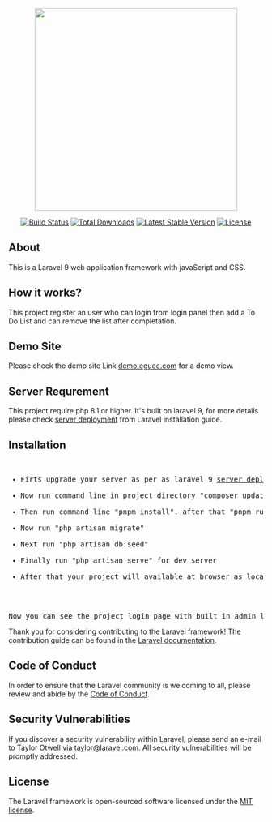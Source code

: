 <p align="center"><a href="https://laravel.com" target="_blank"><img src="https://raw.githubusercontent.com/laravel/art/master/logo-lockup/5%20SVG/2%20CMYK/1%20Full%20Color/laravel-logolockup-cmyk-red.svg" width="400"></a></p>

<p align="center">
<a href="https://travis-ci.org/laravel/framework"><img src="https://travis-ci.org/laravel/framework.svg" alt="Build Status"></a>
<a href="https://packagist.org/packages/laravel/framework"><img src="https://img.shields.io/packagist/dt/laravel/framework" alt="Total Downloads"></a>
<a href="https://packagist.org/packages/laravel/framework"><img src="https://img.shields.io/packagist/v/laravel/framework" alt="Latest Stable Version"></a>
<a href="https://packagist.org/packages/laravel/framework"><img src="https://img.shields.io/packagist/l/laravel/framework" alt="License"></a>
</p>

## About 

This is a Laravel 9 web application framework with javaScript and CSS.

## How it works?
This project register an user who can login from login panel then add a To Do List and can remove the list after completation.

## Demo Site
Please check the demo site Link <a target="_blank" href="https://demo.eguee.com">demo.eguee.com</a> for a demo view.

## Server Requrement
This project require php 8.1 or higher. It's built on laravel 9, for more details please check <a href="https://laravel.com/docs/9.x/deployment">server deployment</a> from Laravel installation guide.

## Installation
<pre>
<ul>
<li>Firts upgrade your server as per as laravel 9 <a href="https://laravel.com/docs/9.x/deployment">server deployment</a> requirement. </li>
<li>Now run command line in project directory "composer update" or "composer install". </li>
<li>Then run command line "pnpm install". after that "pnpm run build"</li>
<li>Now run "php artisan migrate"</li>
<li>Next run "php artisan db:seed"</li>
<li>Finally run "php artisan serve" for dev server</li>
<li>After that your project will available at browser as localhost:8000.</li>
 </ul>
Now you can see the project login page with built in admin login and password access.    
</pre>

Thank you for considering contributing to the Laravel framework! The contribution guide can be found in the [Laravel documentation](https://laravel.com/docs/contributions).


## Code of Conduct

In order to ensure that the Laravel community is welcoming to all, please review and abide by the [Code of Conduct](https://laravel.com/docs/contributions#code-of-conduct).

## Security Vulnerabilities

If you discover a security vulnerability within Laravel, please send an e-mail to Taylor Otwell via [taylor@laravel.com](mailto:taylor@laravel.com). All security vulnerabilities will be promptly addressed.

## License

The Laravel framework is open-sourced software licensed under the [MIT license](https://opensource.org/licenses/MIT).
